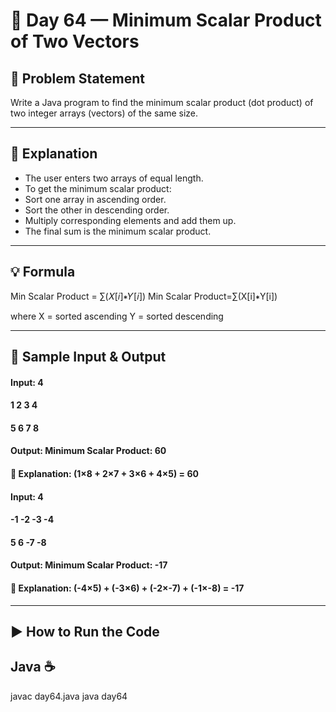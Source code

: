 # 🌟 Day 64 — Minimum Scalar Product of Two Vectors

## 📝 Problem Statement

Write a Java program to find the minimum scalar product (dot product) of two integer arrays (vectors) of the same size.

---

## 📖 Explanation
- The user enters two arrays of equal length.
- To get the minimum scalar product:
- Sort one array in ascending order.
- Sort the other in descending order.
- Multiply corresponding elements and add them up.
- The final sum is the minimum scalar product.

---

## 💡 Formula
Min Scalar Product = ∑(𝑋[𝑖]∗𝑌[𝑖])
Min Scalar Product=∑(X[i]∗Y[i])

where
X = sorted ascending
Y = sorted descending

---

## 🧩 Sample Input & Output

#### Input: 4
####  1 2 3 4
####  5 6 7 8

#### Output: Minimum Scalar Product: 60


#### 🧮 Explanation: (1×8 + 2×7 + 3×6 + 4×5) = 60



#### Input: 4
#### -1 -2 -3 -4
#### 5 6 -7 -8

#### Output: Minimum Scalar Product: -17


#### 🧮 Explanation: (-4×5) + (-3×6) + (-2×-7) + (-1×-8) = -17

---


## ▶️ How to Run the Code
## Java ☕
javac day64.java
java day64

